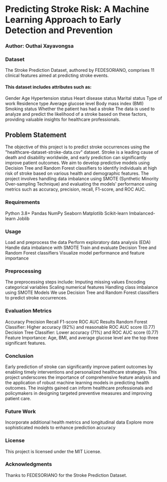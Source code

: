 # Predicting Stroke Risk: A Machine Learning Approach to Early Detection and Prevention
### Author: Outhai Xayavongsa

### Dataset
The Stroke Prediction Dataset, authored by FEDESORIANO, comprises 11 clinical features aimed at predicting stroke events. 

#### This dataset includes attributes such as:
Gender
Age
Hypertension status
Heart disease status
Marital status
Type of work
Residence type
Average glucose level
Body mass index (BMI)
Smoking status
Whether the patient has had a stroke
The data is used to analyze and predict the likelihood of a stroke based on these factors, providing valuable insights for healthcare professionals.

## Problem Statement
The objective of this project is to predict stroke occurrences using the "healthcare-dataset-stroke-data.csv" dataset. Stroke is a leading cause of death and disability worldwide, and early prediction can significantly improve patient outcomes. We aim to develop predictive models using Decision Tree and Random Forest classifiers to identify individuals at high risk of stroke based on various health and demographic features. The project involves handling data imbalance using SMOTE (Synthetic Minority Over-sampling Technique) and evaluating the models' performance using metrics such as accuracy, precision, recall, F1-score, and ROC AUC.

### Requirements
Python 3.8+
Pandas
NumPy
Seaborn
Matplotlib
Scikit-learn
Imbalanced-learn
Joblib

### Usage
Load and preprocess the data
Perform exploratory data analysis (EDA)
Handle data imbalance with SMOTE
Train and evaluate Decision Tree and Random Forest classifiers
Visualize model performance and feature importance

### Preprocessing
The preprocessing steps include:
Imputing missing values
Encoding categorical variables
Scaling numerical features
Handling class imbalance using SMOTE
Models
We use Decision Tree and Random Forest classifiers to predict stroke occurrences.

### Evaluation Metrics
Accuracy
Precision
Recall
F1-score
ROC AUC
Results
Random Forest Classifier: Higher accuracy (92%) and reasonable ROC AUC score (0.77)
Decision Tree Classifier: Lower accuracy (71%) and ROC AUC score (0.77)
Feature Importance: Age, BMI, and average glucose level are the top three significant features.

### Conclusion
Early prediction of stroke can significantly improve patient outcomes by enabling timely interventions and personalized healthcare strategies. This project underscores the importance of comprehensive feature analysis and the application of robust machine learning models in predicting health outcomes. The insights gained can inform healthcare professionals and policymakers in designing targeted preventive measures and improving patient care.

### Future Work
Incorporate additional health metrics and longitudinal data
Explore more sophisticated models to enhance prediction accuracy

### License
This project is licensed under the MIT License.

### Acknowledgments
Thanks to FEDESORIANO for the Stroke Prediction Dataset.
